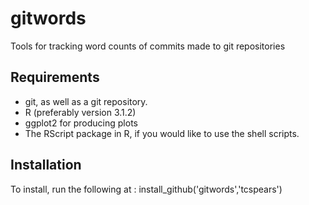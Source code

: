 # gitwords
Tools for tracking word counts of commits made to git repositories

## Requirements
* git, as well as a git repository.
* R (preferably version 3.1.2)
* ggplot2 for producing plots
* The RScript package in R, if you would like to use the shell scripts.

## Installation
To install, run the following at :
	install_github('gitwords','tcspears')
